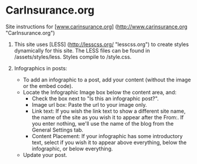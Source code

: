 # CarInsurance.org

Site instructions for [www.carinsurance.org] (http://www.carinsurance.org "CarInsurance.org")

1. This site uses [LESS] (http://lesscss.org/ "lesscss.org") to create styles dynamically for this site. The LESS files can be found in /assets/styles/less. Styles compile to /style.css.

2. Infographics in posts:
    * To add an infographic to a post, add your content (without the image or the embed code).
    * Locate the Infographic Image box below the content area, and:
        * Check the box next to "Is this an infographic post?". 
        * Image url box: Paste the url to your image only.
        * Link text: If you wish the link text to show a different site name, the name of the site as you wish it to appear after the From:. If you enter nothing, we'll use the name of the blog from the General Settings tab.
        * Content Placement: If your infographic has some introductory text, select if you wish it to appear above everything, below the infographic, or below everything.
    * Update your post.
